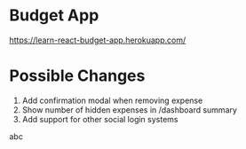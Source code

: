 # Budget App

https://learn-react-budget-app.herokuapp.com/

# Possible Changes

1. Add confirmation modal when removing expense
2. Show number of hidden expenses in /dashboard summary
3. Add support for other social login systems

abc
